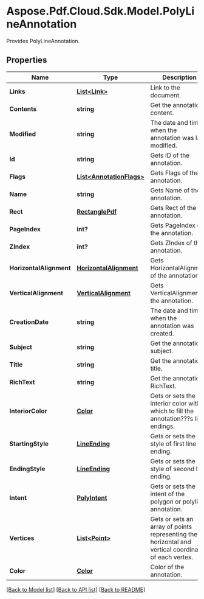 # Aspose.Pdf.Cloud.Sdk.Model.PolyLineAnnotation
Provides PolyLineAnnotation.

## Properties

Name | Type | Description | Notes
------------ | ------------- | ------------- | -------------
**Links** | [**List&lt;Link&gt;**](Link.md) | Link to the document. | [optional] 
**Contents** | **string** | Get the annotation content. | [optional] 
**Modified** | **string** | The date and time when the annotation was last modified. | [optional] 
**Id** | **string** | Gets ID of the annotation. | [optional] 
**Flags** | [**List&lt;AnnotationFlags&gt;**](AnnotationFlags.md) | Gets Flags of the annotation. | [optional] 
**Name** | **string** | Gets Name of the annotation. | [optional] 
**Rect** | [**RectanglePdf**](RectanglePdf.md) | Gets Rect of the annotation. | [optional] 
**PageIndex** | **int?** | Gets PageIndex of the annotation. | [optional] 
**ZIndex** | **int?** | Gets ZIndex of the annotation. | [optional] 
**HorizontalAlignment** | [**HorizontalAlignment**](HorizontalAlignment.md) | Gets HorizontalAlignment of the annotation. | [optional] 
**VerticalAlignment** | [**VerticalAlignment**](VerticalAlignment.md) | Gets VerticalAlignment of the annotation. | [optional] 
**CreationDate** | **string** | The date and time when the annotation was created. | [optional] 
**Subject** | **string** | Get the annotation subject. | [optional] 
**Title** | **string** | Get the annotation title. | [optional] 
**RichText** | **string** | Get the annotation RichText. | [optional] 
**InteriorColor** | [**Color**](Color.md) | Gets or sets the interior color with which to fill the annotation???s line endings. | [optional] 
**StartingStyle** | [**LineEnding**](LineEnding.md) | Gets or sets the style of first line ending. | [optional] 
**EndingStyle** | [**LineEnding**](LineEnding.md) | Gets or sets the style of second line ending. | [optional] 
**Intent** | [**PolyIntent**](PolyIntent.md) | Gets or sets the intent of the polygon or polyline annotation. | [optional] 
**Vertices** | [**List&lt;Point&gt;**](Point.md) | Gets or sets an array of points representing the horizontal and vertical coordinates of each vertex. | [optional] 
**Color** | [**Color**](Color.md) | Color of the annotation. | [optional] 

[[Back to Model list]](../README.md#documentation-for-models) [[Back to API list]](../README.md#documentation-for-api-endpoints) [[Back to README]](../README.md)

